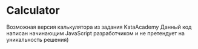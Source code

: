 # Calculator
Возможная версия калькулятора из задания KataAcademy
Данный код написан начинающим JavaScript разработчиком и не претендует на уникальность решения) 
